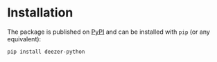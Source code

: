 # Installation

The package is published on [PyPI](https://pypi.org/project/deezer-python/)
and can be installed with `pip` (or any equivalent):

```bash
pip install deezer-python
```
